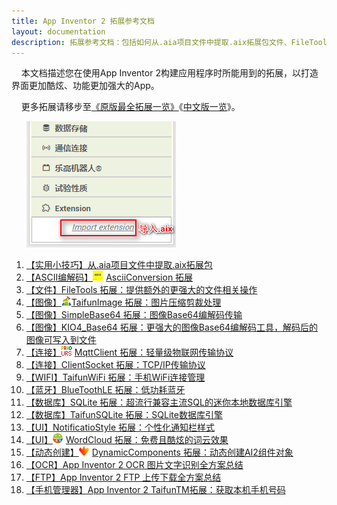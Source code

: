 ```yaml
---
title: App Inventor 2 拓展参考文档
layout: documentation
description: 拓展参考文档：包括如何从.aia项目文件中提取.aix拓展包文件、FileTools 拓展、TaifunImage 拓展、SimpleBase64 拓展、MqttClient 拓展、ClientSocket 拓展等。
---
```


&nbsp;&nbsp;&nbsp;&nbsp;本文档描述您在使用App Inventor 2构建应用程序时所能用到的拓展，以打造界面更加酷炫、功能更加强大的App。

&nbsp;&nbsp;&nbsp;&nbsp;更多拓展请移步至[《原版最全拓展一览》](https://puravidaapps.com/extensions.php)《[中文版一览](https://peterzhong1219.gitee.io/pura_vida_apps/index.html)》。

&nbsp;&nbsp;&nbsp;&nbsp;&nbsp;&nbsp;![拓展](images/拓展.png)

1. [【实用小技巧】从.aia项目文件中提取.aix拓展包](extract_aix_from_aia.html)
1. [【ASCII编解码】<img src="data:image/png;base64,iVBORw0KGgoAAAANSUhEUgAAABAAAAAQCAIAAACQkWg2AAAACXBIWXMAAAsSAAALEgHS3X78AAAA1klEQVR42mP4/5+BJESa6oHS8OMHG4Tx6RMPPg2bNnlPm5Z+7Zp6UtLsvXsd9uxxrKpqWbEidOHC2KlTM75940DXkJw8y8Nj67Fj5rm5Ezs7S0pKOoGCN26oFhd3FRb2fP7MhaLh7l2F8vK2rq6Sjo7SlpbKurr6ZcvCgeS8efETJ+YARb584UTR8PUr1MYvX7hu31b++ZMVyH70SObvX0agl75/Z//3b0jFAyENrxj+32b4/57h/3OG/y8Y/r9k+P8dvwagoksM/x8w/L8B1gkk31HVSQDpTO7uYTqjvQAAAABJRU5ErkJggg==" style="margin:-4px 5px 0 0">AsciiConversion 拓展](AsciiConversion.html)
1. [【文件】FileTools 拓展：提供额外的更强大的文件相关操作](../components/storage.html#FileTools)
1. [【图像】![logo](TaifunImage/logo.png)TaifunImage 拓展：图片压缩剪裁处理](TaifunImage.html)
1. [【图像】SimpleBase64 拓展：图像Base64编解码传输](../components/connectivity.html#SimpleBase64)
1. [【图像】KIO4_Base64 拓展：更强大的图像Base64编解码工具，解码后的图像可写入到文件](KIO4_Base64.html)
1. [【连接】<img src="images/mqtt_icon.png" style="width:16px;margin:-4px 5px 0 0">MqttClient 拓展：轻量级物联网传输协议](../components/connectivity.html#Mqtt)
1. [【连接】ClientSocket 拓展：TCP/IP传输协议](../components/connectivity.html#Socket)
1. [【WIFI】TaifunWiFi 拓展：手机WiFi连接管理](https://puravidaapps.com/wifi.php)
1. [【蓝牙】BlueToothLE 拓展：低功耗蓝牙](https://iot.appinventor.mit.edu/#/bluetoothle/bluetoothleintro)
1. [【数据库】SQLite 拓展：超流行兼容主流SQL的迷你本地数据库引擎](https://github.com/frdfsnlght/aix-SQLite)
1. [【数据库】TaifunSQLite 拓展：SQLite数据库引擎](http://puravidaapps.com/sqlite.php)
1. [【UI】NotificatioStyle 拓展：个性化通知栏样式](https://github.com/jarlisson2/NotificationStyleAIX)
1. [【UI】<img src="WordCloud/icon.png" style="width:16px;margin:-4px 5px 0 0">WordCloud 拓展：免费且酷炫的词云效果](word_cloud.html)
1. [【动态创建】<img src="DynamicComponents/icon.png" style="width:16px;margin:-4px 5px 0 0">DynamicComponents 拓展：动态创建AI2组件对象](dynamic_components.html)
1. [【OCR】App Inventor 2 OCR 图片文字识别全方案总结](../pro/ocr.html)
1. [【FTP】App Inventor 2 FTP 上传下载全方案总结](../pro/ftp.html)
1. [【手机管理器】App Inventor 2 TaifunTM拓展：获取本机手机号码](phone_manager.html)
